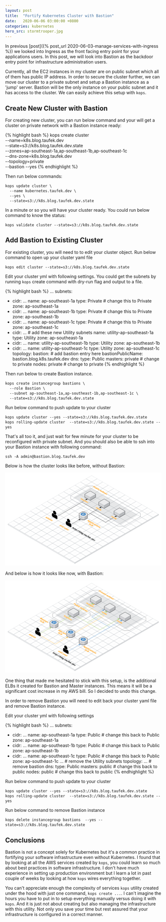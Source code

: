 ```yaml
---
layout: post
title:  "Fortify Kubernetes Cluster with Bastion"
date:   2020-06-06 03:00:00 +0800
categories: kubernetes
hero_src: stormtrooper.jpg
---
```


In previous [post]({% post_url 2020-06-03-manage-services-with-ingress %}) we
looked into Ingress as the front facing entry point for your applications
users. In this post, we will look into Bastion as the backdoor entry point for
infrastructure administration users.

Currently, all the EC2 instances in my cluster are on public subnet which all
of them has public IP address. In order to secure the cluster further, we can
move our cluster to a private subnet and setup a Bastion instance as a 'jump'
server. Bastion will be the only instance on your public subnet and it has
access to the cluster. We can easily achieve this setup with `kops`.

## Create New Cluster with Bastion

For creating new cluster, you can run below command and your will get a cluster
on private network with a Bastion instance ready:

{% highlight bash %}
kops create cluster \
  --name=k8s.blog.taufek.dev \
  --state=s3://k8s.blog.taufek.dev.state \
  --zones=ap-southeast-1a,ap-southeast-1b,ap-southeast-1c \
  --dns-zone=k8s.blog.taufek.dev \
  --topology=private \
  --bastion
  --yes
{% endhighlight %}

Then run below commands:

```
kops update cluster \
  --name kubernetes.taufek.dev \
  --yes \
  --state=s3://k8s.blog.taufek.dev.state
```

In a minute or so you will have your cluster ready. You could run below command
to know the status:
```
kops validate cluster --state=s3://k8s.blog.taufek.dev.state
```


## Add Bastion to Existing Cluster

For existing cluster, you will need to to edit your cluster object. Run below
command to open up your cluster yaml file

```
kops edit cluster --state=s3://k8s.blog.taufek.dev.state
```

Edit your cluster yml with following settings. You could get the subnets by
running `kops` create command with dry-run flag and output to a file.

{% highlight bash %}
  ...
  subnets:
  - cidr: ...
    name: ap-southeast-1a
    type: Private            # change this to Private
    zone: ap-southeast-1a
  - cidr: ...
    name: ap-southeast-1b
    type: Private            # change this to Private
    zone: ap-southeast-1b
  - cidr: ...
    name: ap-southeast-1c
    type: Private            # change this to Private
    zone: ap-southeast-1c
  - cidr: ...                # add these new Utility subnets
    name: utility-ap-southeast-1a
    type: Utility
    zone: ap-southeast-1a
  - cidr: ...
    name: utility-ap-southeast-1b
    type: Utility
    zone: ap-southeast-1b
  - cidr: ...
    name: utility-ap-southeast-1c
    type: Utility
    zone: ap-southeast-1c
  topology:
    bastion:                 # add bastion entry here
      bastionPublicName: bastion.blog.k8s.taufek.dev
    dns:
      type: Public
    masters: private         # change to private
    nodes: private           # change to private
{% endhighlight %}

Then run below to create Bastion instance.

```
kops create instancegroup bastions \
  --role Bastion \
  --subnet ap-southeast-1a,ap-southeast-1b,ap-southeast-1c \
  --state=s3://k8s.blog.taufek.dev.state
```

Run below command to push update to your cluster

```
kops update cluster --yes --state=s3://k8s.blog.taufek.dev.state
kops rolling-update cluster  --state=s3://k8s.blog.taufek.dev.state --yes
```

That's all too it, and just wait for few minute for your cluster to be
reconfigured with private subnet. And you should also be able to ssh into your
Bastion instance with following command:

```
ssh -A admin@bastion.blog.taufek.dev
```

Below is how the cluster looks like before, without Bastion:

![Cluster without Bastion](/images/cluster_without_bastion.png)

And below is how it looks like now, with Bastion:

![Cluster with Bastion](/images/cluster_with_bastion.png)

One thing that made me hesitated to stick with this setup, is the additional
ELBs it created for Bastion and Master instances. This means it will be a
significant cost increase in my AWS bill. So I decided to undo this change.

In order to remove Bastion you will need to edit back your cluster yaml file
and remove Bastion instance.

Edit your cluster yml with following settings

{% highlight bash %}
  ...
  subnets:
  - cidr: ...
    name: ap-southeast-1a
    type: Public             # change this back to Public
    zone: ap-southeast-1a
  - cidr: ...
    name: ap-southeast-1b
    type: Public             # change this back to Public
    zone: ap-southeast-1b
  - cidr: ...
    name: ap-southeast-1c
    type: Public             # change this back to Public
    zone: ap-southeast-1c
  ...                        # remove the Utility subnets
  topology:
  ...                        # remove bastion
    dns:
      type: Public
    masters: public          # change this back to public
    nodes: public            # change this back to public
{% endhighlight %}

Run below command to push update to your cluster

```
kops update cluster --yes --state=s3://k8s.blog.taufek.dev.state
kops rolling-update cluster  --state=s3://k8s.blog.taufek.dev.state --yes
```

Run below command to remove Bastion instance
```
kops delete instancegroup bastions  --yes --state=s3://k8s.blog.taufek.dev.state
```

## Conclusions

Bastion is not a concept solely for Kubernetes but it's a common practice in
fortifying your software infrastructure even without Kubernetes. I found that
by looking at all the AWS services created by `kops`, you could learn so much
about best practices in software infrastructure. I don't have much experience
in setting up production environment but I learn a lot in past couple of weeks
by looking at how `kops` wires everything together.

You can't appreciate enough the complexity of services `kops` utility created
under the hood with just one command, `kops create ...`. I can't imagine the
hours you have to put in to setup everything manually versus doing it with
`kops`. And it is just not about creating but also managing the infrastructure
with this utility. Not only you save your time but rest assured that your
infrastructure is configured in a correct manner.

